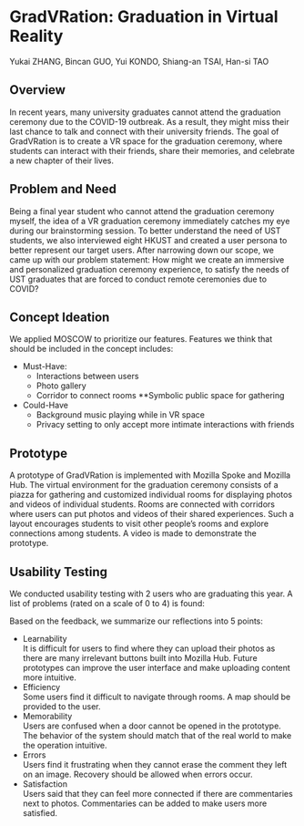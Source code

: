 # GradVRation: Graduation in Virtual Reality

Yukai ZHANG, Bincan GUO, Yui KONDO, Shiang-an TSAI, Han-si TAO

## Overview
In recent years, many university graduates cannot attend the graduation ceremony due to the COVID-19 outbreak. As a result, they might miss their last chance to talk and connect with their university friends. The goal of GradVRation is to create a VR space for the graduation ceremony, where students can interact with their friends, share their memories, and celebrate a new chapter of their lives. 

## Problem and Need
Being a final year student who cannot attend the graduation ceremony myself, the idea of a VR graduation ceremony immediately catches my eye during our brainstorming session. To better understand the need of UST students, we also interviewed eight HKUST and created a user persona to better represent our target users. After narrowing down our scope, we came up with our problem statement: How might we create an immersive and personalized graduation ceremony experience, to satisfy the needs of UST graduates that are forced to conduct remote ceremonies due to COVID?

## Concept Ideation
We applied MOSCOW to prioritize our features. Features we think that should be included in the concept includes:
* Must-Have:
    * Interactions between users
    * Photo gallery
    * Corridor to connect rooms
    **Symbolic public space for gathering
* Could-Have
    * Background music playing while in VR space
    * Privacy setting to only accept more intimate interactions with friends

## Prototype
A prototype of GradVRation is implemented with Mozilla Spoke and Mozilla Hub. The virtual environment for the graduation ceremony consists of a piazza for gathering and customized individual rooms for displaying photos and videos of individual students. Rooms are connected with corridors where users can put photos and videos of their shared experiences. Such a layout encourages students to visit other people’s rooms and explore connections among students. A video is made to demonstrate the prototype.

## Usability Testing
We conducted usability testing with 2 users who are graduating this year. A list of problems (rated on a scale of 0 to 4) is found:

Based on the feedback, we summarize our reflections into 5 points:
* Learnability  
It is difficult for users to find where they can upload their photos as there are many irrelevant buttons built into Mozilla Hub. Future prototypes can improve the user interface and make uploading content more intuitive.
* Efficiency  
Some users find it difficult to navigate through rooms. A map should be provided to the user.
* Memorability  
Users are confused when a door cannot be opened in the prototype. The behavior of the system should match that of the real world to make the operation intuitive.
* Errors  
Users find it frustrating when they cannot erase the comment they left on an image. Recovery should be allowed when errors occur.
* Satisfaction  
Users said that they can feel more connected if there are commentaries next to photos. Commentaries can be added to make users more satisfied.

